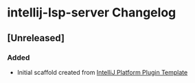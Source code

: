 <!-- Keep a Changelog guide -> https://keepachangelog.com -->

# intellij-lsp-server Changelog

## [Unreleased]
### Added
- Initial scaffold created from [IntelliJ Platform Plugin Template](https://github.com/JetBrains/intellij-platform-plugin-template)
